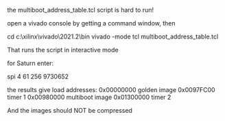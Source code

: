the multiboot_address_table.tcl script is hard to run!

open a vivado console by getting a command window, then

cd c:\xilinx\vivado\2021.2\bin
vivado -mode tcl
multiboot_address_table.tcl

That runs the script in interactive mode

for Saturn
enter:

spi
4
61
256
9730652




the results give load addresses:
0x00000000    golden image
0x0097FC00    timer 1
0x00980000    multiboot image
0x01300000    timer 2

And the images should NOT be compressed